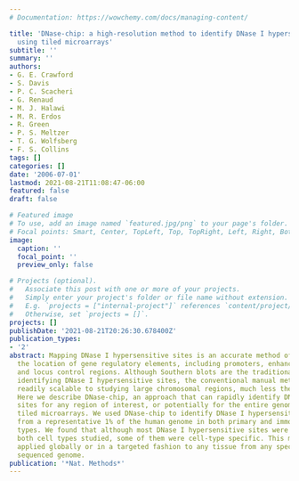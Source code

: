 ```yaml
---
# Documentation: https://wowchemy.com/docs/managing-content/

title: 'DNase-chip: a high-resolution method to identify DNase I hypersensitive sites
  using tiled microarrays'
subtitle: ''
summary: ''
authors:
- G. E. Crawford
- S. Davis
- P. C. Scacheri
- G. Renaud
- M. J. Halawi
- M. R. Erdos
- R. Green
- P. S. Meltzer
- T. G. Wolfsberg
- F. S. Collins
tags: []
categories: []
date: '2006-07-01'
lastmod: 2021-08-21T11:08:47-06:00
featured: false
draft: false

# Featured image
# To use, add an image named `featured.jpg/png` to your page's folder.
# Focal points: Smart, Center, TopLeft, Top, TopRight, Left, Right, BottomLeft, Bottom, BottomRight.
image:
  caption: ''
  focal_point: ''
  preview_only: false

# Projects (optional).
#   Associate this post with one or more of your projects.
#   Simply enter your project's folder or file name without extension.
#   E.g. `projects = ["internal-project"]` references `content/project/deep-learning/index.md`.
#   Otherwise, set `projects = []`.
projects: []
publishDate: '2021-08-21T20:26:30.678400Z'
publication_types:
- '2'
abstract: Mapping DNase I hypersensitive sites is an accurate method of identifying
  the location of gene regulatory elements, including promoters, enhancers, silencers
  and locus control regions. Although Southern blots are the traditional method of
  identifying DNase I hypersensitive sites, the conventional manual method is not
  readily scalable to studying large chromosomal regions, much less the entire genome.
  Here we describe DNase-chip, an approach that can rapidly identify DNase I hypersensitive
  sites for any region of interest, or potentially for the entire genome, by using
  tiled microarrays. We used DNase-chip to identify DNase I hypersensitive sites accurately
  from a representative 1% of the human genome in both primary and immortalized cell
  types. We found that although most DNase I hypersensitive sites were present in
  both cell types studied, some of them were cell-type specific. This method can be
  applied globally or in a targeted fashion to any tissue from any species with a
  sequenced genome.
publication: '*Nat. Methods*'
---
```

